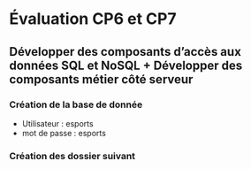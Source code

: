 # Évaluation CP6 et CP7 
## Développer des composants d’accès aux données SQL et NoSQL + Développer des composants métier côté serveur

### Création de la base de donnée 
- Utilisateur : esports
- mot de passe : esports

### Création des dossier suivant 